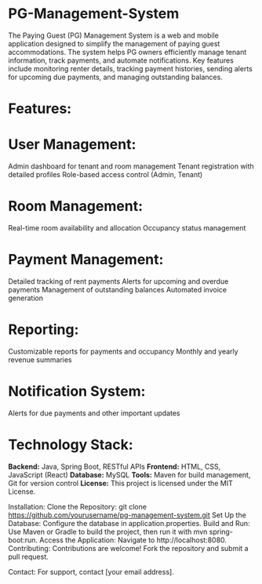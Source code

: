 # PG-Management-System
The Paying Guest (PG) Management System is a web and mobile application designed to simplify the management of paying guest accommodations. The system helps PG owners efficiently manage tenant information, track payments, and automate notifications. Key features include monitoring renter details, tracking payment histories, sending alerts for upcoming due payments, and managing outstanding balances.

# Features:

# User Management:
Admin dashboard for tenant and room management
Tenant registration with detailed profiles
Role-based access control (Admin, Tenant)

# Room Management:
Real-time room availability and allocation
Occupancy status management

# Payment Management:
Detailed tracking of rent payments
Alerts for upcoming and overdue payments
Management of outstanding balances
Automated invoice generation

# Reporting:
Customizable reports for payments and occupancy
Monthly and yearly revenue summaries

# Notification System:
Alerts for due payments and other important updates

# Technology Stack:

**Backend:** Java, Spring Boot, RESTful APIs
**Frontend:** HTML, CSS, JavaScript (React)
**Database:** MySQL 
**Tools:** Maven for build management, Git for version control
**License:** This project is licensed under the MIT License.

Installation:
Clone the Repository: git clone https://github.com/yourusername/pg-management-system.git
Set Up the Database: Configure the database in application.properties.
Build and Run: Use Maven or Gradle to build the project, then run it with mvn spring-boot:run.
Access the Application: Navigate to http://localhost:8080.
Contributing:
Contributions are welcome! Fork the repository and submit a pull request.

Contact:
For support, contact [your email address].
